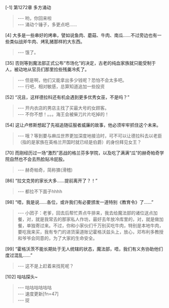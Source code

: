 
[-1] 第1272章 多方涌动
>--- 哟，你回来啦<br>
>--- 涌动个锤子，多更点吧……<br>

[4] 大多是一些串好的烤串，譬如说鱼肉、蘑菇、牛肉、南瓜……不过旁边也有一些类似战斧牛肉、烤乳猪那样的大东西。
>--- 饿了。<br>

[35] 否则等到魔法部正式公布“市场化”的决定，古老的纯血家族就只能受制于人，被动地从官员们那里捡些残羹冷炙了。
>--- 但是啊，他们又能拿出多少钱呢？恐怕不会太多吧。<br>
>--- 行吧，相对敏感，总算知道追加一些投资<br>

[52] “况且，这样德拉科还有机会遇到更多优秀女巫，不是吗？”
>--- 开内衣店的男店主找了买最大号的女顾客。<br>
>--- 不你不想！。。。海王会被柴刀片片吃掉的！<br>

[54] 这让卢修斯想起了先祖追随征服者威廉的故事，他必须牢牢抓住这个未来。
>--- 哦？等到要与麻瓜世界更加深度地接洽时，可不可以让德拉科去以老臣（指的是家族在英格兰开国时就已经是伯爵）的身份拜见女王？<br>

[70] 而刚经历过一场“激烈”恶战的格兰芬多学院，以及吃了满满“瓜”的赫奇帕奇学院自然也不会去热脸贴冷屁股。
>--- 赫奇帕奇，简称猹(滑稽)<br>

[86] “拉文克劳的家长大多……提前离开了？！”
>--- 都拉不下面子hhhh<br>

[98] “唔，我是说……各位，或许我们有必要颁发一道特别《教育令》了……”
>--- 小团子：老爹，回去后帮忙弄点牛排来，我去给魔法部的诸位送点加餐，对，就是我常去的那家私人作坊，最好去年放冷库里的，对，就是做加餐，单独寄过来。不过，你和小家伙们千万别买吃牛肉，特别是本地牛肉，要吃我来买，我有专门的进货渠道账记霍格沃兹头上，放心，邓布利多教授和爷爷会同意的，为了大家的生命安全。<br>

[99] “霍格沃茨不能长期处于无人统辖的状态，魔法部，唔，我们有义务协助他们度过混乱……”
>--- 这不是上赶着来找死呢？<br>

[102] 咕咕探头~
>--- 咕咕咕咕咕咕<br>
>--- 速度更新[fn=47]<br>
>--- 捉<br>
